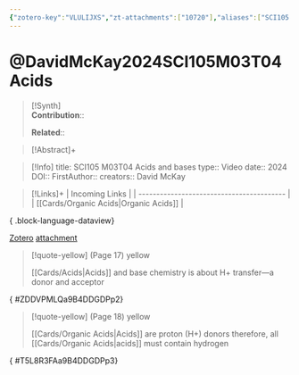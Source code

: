 ```yaml
---
{"zotero-key":"VLULIJXS","zt-attachments":["10720"],"aliases":["SCI105 M03T04 Acids and bases"],"keywords":["✅"],"FirstAuthor":"[[ David McKay]]","tags":["source/video","Uni/SCI105"],"dg-publish":true,"permalink":"/sources/video/david-mc-kay2024-sci-105-m03-t04-acids/","dgPassFrontmatter":true}
---
```


# @DavidMcKay2024SCI105M03T04Acids

>[!Synth]  
>**Contribution**::  
>  
>**Related**:: 
>  

> [!Abstract]+
> 

> [!Info]
> title: SCI105 M03T04 Acids and bases
> type:: Video 
> date:: 2024
> DOI:: 
> FirstAuthor:: 
> creators:: David McKay

> [!Links]+
>  | Incoming Links                            |
> | ----------------------------------------- |
> | [[Cards/Organic Acids\|Organic Acids]] |
> 
{ .block-language-dataview}


[Zotero](zotero://select/library/items/VLULIJXS) [attachment](<file:///Users/nathanmaxwell/Zotero/storage/9B4DDGDP/David%20McKay%20-%202024%20-%20SCI105%20M03T04%20Acids%20and%20bases.pdf>)

> [!quote-yellow] (Page 17) yellow
> 
> [[Cards/Acids\|Acids]] and base chemistry is about H+ transfer—a donor and acceptor
>
{ #ZDDVPMLQa9B4DDGDPp2}


> [!quote-yellow] (Page 18) yellow
> 
> [[Cards/Organic Acids\|Acids]] are proton (H+) donors therefore, all [[Cards/Organic Acids\|acids]] must contain hydrogen
>
{ #T5L8R3FAa9B4DDGDPp3}

